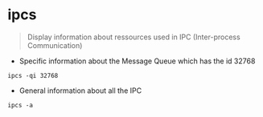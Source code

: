 # ipcs

> Display information about ressources used in IPC (Inter-process Communication)

- Specific information about the Message Queue which has the id 32768

`ipcs -qi 32768`

- General information about all the IPC

`ipcs -a`

